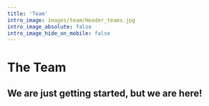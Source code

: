 ```yaml
---
title: 'Team'
intro_image: images/team/Header_teams.jpg
intro_image_absolute: false
intro_image_hide_on_mobile: false
---
```


# The Team

## We are just getting started, but we are here!
